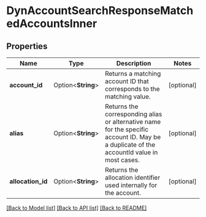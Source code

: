# DynAccountSearchResponseMatchedAccountsInner

## Properties

Name | Type | Description | Notes
------------ | ------------- | ------------- | -------------
**account_id** | Option<**String**> | Returns a matching account ID that corresponds to the matching value. | [optional]
**alias** | Option<**String**> | Returns the corresponding alias or alternative name for the specific account ID. May be a duplicate of the accountId value in most cases. | [optional]
**allocation_id** | Option<**String**> | Returns the allocation identifier used internally for the account. | [optional]

[[Back to Model list]](../README.md#documentation-for-models) [[Back to API list]](../README.md#documentation-for-api-endpoints) [[Back to README]](../README.md)
